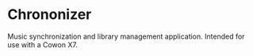 Chrononizer
===========

Music synchronization and library management application. Intended for use with a Cowon X7.